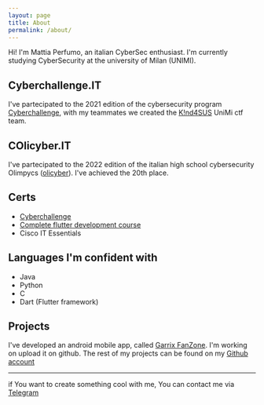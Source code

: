 ```yaml
---
layout: page
title: About
permalink: /about/
---
```

Hi! I'm Mattia Perfumo, an italian CyberSec enthusiast. I'm currently studying CyberSecurity at the university of Milan (UNIMI).
## Cyberchallenge.IT
I've partecipated to the 2021 edition of the cybersecurity program [Cyberchallenge](https://www.cyberchallenge.it), with my teammates we created the [K!nd4SUS](https://k1nd4sus.it/) UniMi ctf team.
## COlicyber.IT
I've partecipated to the 2022 edition of the italian high school cybersecurity Olimpycs ([olicyber](https://www.olicyber.it)). I've achieved the 20th place.
## Certs
- [Cyberchallenge](/assets/cyberchallengeit_2021_certificato_gara_locale.pdf)
- [Complete flutter development course](/assets/certificate-of-completion-for-the-complete-flutter-development-bootcamp-using-dart.pdf)
- Cisco IT Essentials

## Languages I'm confident with
- Java
- Python
- C
- Dart (Flutter framework)

## Projects
I've developed an android mobile app, called [Garrix FanZone](https://play.google.com/store/apps/details?id=com.grxfanzone). I'm working on upload it on github.
The rest of my projects can be found on my [Github account](https://www.github.com/mperf)

---

if You want to create something cool with me, You can contact me via [Telegram](https://t.me/Perf21)